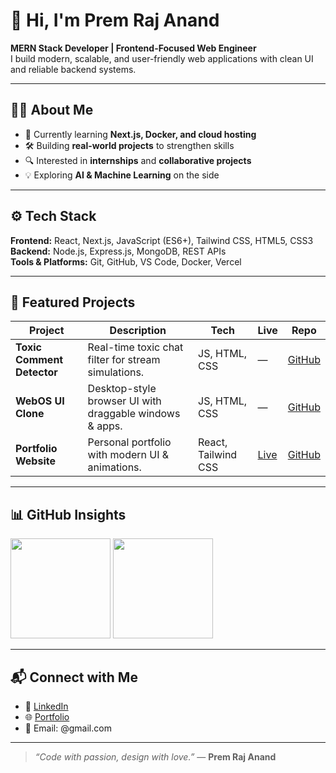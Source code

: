 <!--
  Prem Raj Anand — GitHub Profile README
  Professional • Clean • Minimal
-->

# 👋 Hi, I'm Prem Raj Anand

**MERN Stack Developer | Frontend-Focused Web Engineer**  
I build modern, scalable, and user-friendly web applications with clean UI and reliable backend systems.  

---

## 🧑‍💻 About Me
- 🌱 Currently learning **Next.js, Docker, and cloud hosting**  
- 🛠 Building **real-world projects** to strengthen skills  
- 🔍 Interested in **internships** and **collaborative projects**  
- 💡 Exploring **AI & Machine Learning** on the side  

---

## ⚙️ Tech Stack

**Frontend:** React, Next.js, JavaScript (ES6+), Tailwind CSS, HTML5, CSS3  
**Backend:** Node.js, Express.js, MongoDB, REST APIs  
**Tools & Platforms:** Git, GitHub, VS Code, Docker, Vercel  

---

## 🚀 Featured Projects

| Project | Description | Tech | Live | Repo |
| --- | --- | --- | --- | --- |
| **Toxic Comment Detector** | Real-time toxic chat filter for stream simulations. | JS, HTML, CSS | — | [GitHub](https://github.com/Premraj-87/toxic-chat) |
| **WebOS UI Clone** | Desktop-style browser UI with draggable windows & apps. | JS, HTML, CSS | — | [GitHub](https://github.com/Premraj-87/web-os) |
| **Portfolio Website** | Personal portfolio with modern UI & animations. | React, Tailwind CSS | [Live](https://premportfolio-gold.vercel.app/) | [GitHub](https://github.com/Premraj-87/Portfolio_one) |

---

## 📊 GitHub Insights

<p>
  <img src="https://github-readme-stats.vercel.app/api/top-langs/?username=Premraj-87&layout=compact&theme=tokyonight&hide_border=true" height="160" />
  <img src="https://streak-stats.demolab.com?user=Premraj-87&theme=tokyonight&hide_border=true" height="160" />
</p>

---

## 📬 Connect with Me

- 💼 [LinkedIn](https://www.linkedin.com/in/premrajanand87/)  
- 🌐 [Portfolio](<your-portfolio-url>)  
- 📧 Email: <your-email>@gmail.com  

---

> *“Code with passion, design with love.”* — **Prem Raj Anand**

